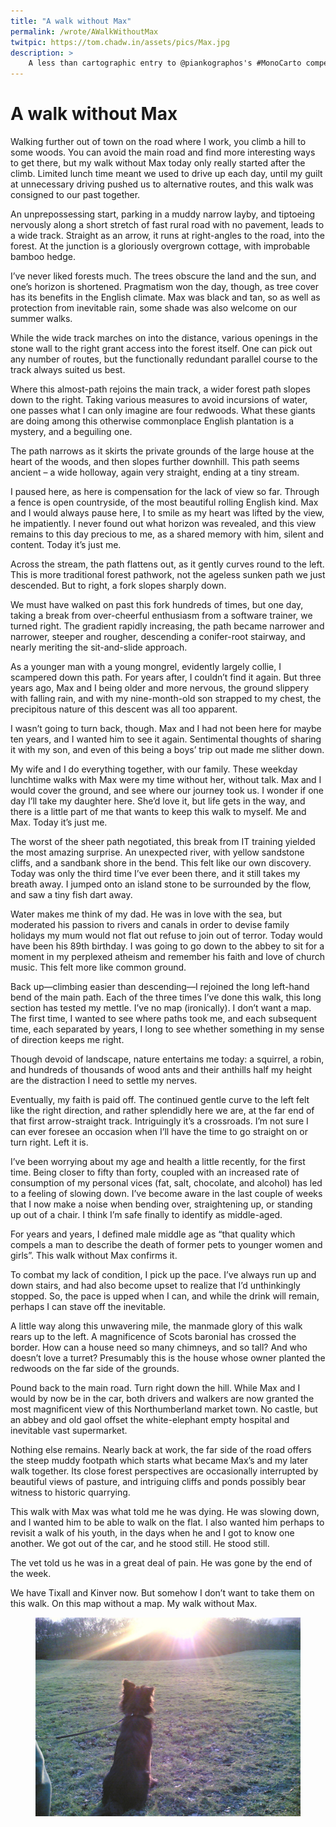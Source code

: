 ```yaml
---
title: "A walk without Max"
permalink: /wrote/AWalkWithoutMax
twitpic: https://tom.chadw.in/assets/pics/Max.jpg
description: >
    A less than cartographic entry to @piankographos's #MonoCarto competition
---
```


# A walk without Max

Walking further out of town on the road where I work, you climb a hill to some 
woods. You can avoid the main road and find more interesting ways to get 
there, but my walk without Max today only really started after the climb. 
Limited lunch time meant we used to drive up each day, until my guilt at 
unnecessary driving pushed us to alternative routes, and this walk was 
consigned to our past together.

An unprepossessing start, parking in a muddy narrow layby, and tiptoeing 
nervously along a short stretch of fast rural road with no pavement, leads to 
a wide track. Straight as an arrow, it runs at right-angles to the road, into 
the forest. At the junction is a gloriously overgrown cottage, with improbable 
bamboo hedge.

I’ve never liked forests much. The trees obscure the land and the sun, and 
one’s horizon is shortened. Pragmatism won the day, though, as tree cover has 
its benefits in the English climate. Max was black and tan, so as well as 
protection from inevitable rain, some shade was also welcome on our summer 
walks.

While the wide track marches on into the distance, various openings in the 
stone wall to the right grant access into the forest itself. One can pick out 
any number of routes, but the functionally redundant parallel course to the 
track always suited us best.

Where this almost-path rejoins the main track, a wider forest path slopes down 
to the right. Taking various measures to avoid incursions of water, one 
passes what I can only imagine are four redwoods. What these giants are doing 
among this otherwise commonplace English plantation is a mystery, and a 
beguiling one.

The path narrows as it skirts the private grounds of the large house at the 
heart of the woods, and then slopes further downhill. This path seems 
ancient – a wide holloway, again very straight, ending at a tiny stream.

I paused here, as here is compensation for the lack of view so far. Through a 
fence is open countryside, of the most beautiful rolling English kind. Max and 
I would always pause here, I to smile as my heart was lifted by the view, he 
impatiently. I never found out what horizon was revealed, and this view 
remains to this day precious to me, as a shared memory with him, silent and 
content. Today it’s just me.

Across the stream, the path flattens out, as it gently curves round to the 
left. This is more traditional forest pathwork, not the ageless sunken path we 
just descended. But to right, a fork slopes sharply down.

We must have walked on past this fork hundreds of times, but one day, taking a 
break from over-cheerful enthusiasm from a software trainer, we turned right. 
The gradient rapidly increasing, the path became narrower and narrower, 
steeper and rougher, descending a conifer-root stairway, and nearly meriting 
the sit-and-slide approach.

As a younger man with a young mongrel, evidently largely collie, I scampered 
down this path. For years after, I couldn’t find it again. But three years 
ago, Max and I being older and more nervous, the ground slippery with falling 
rain, and with my nine-month-old son strapped to my chest, the precipitous 
nature of this descent was all too apparent.

I wasn’t going to turn back, though. Max and I had not been here for maybe ten 
years, and I wanted him to see it again. Sentimental thoughts of sharing it 
with my son, and even of this being a boys’ trip out made me slither down.

My wife and I do everything together, with our family. These weekday lunchtime 
walks with Max were my time without her, without talk. Max and I would cover 
the ground, and see where our journey took us. I wonder if one day I’ll take 
my daughter here. She’d love it, but life gets in the way, and there is a 
little part of me that wants to keep this walk to myself. Me and Max. Today 
it’s just me.

The worst of the sheer path negotiated, this break from IT training yielded 
the most amazing surprise. An unexpected river, with yellow sandstone cliffs, 
and a sandbank shore in the bend. This felt like our own discovery. Today was 
only the third time I’ve ever been there, and it still takes my breath away. I 
jumped onto an island stone to be surrounded by the flow, and saw a tiny fish 
dart away.

Water makes me think of my dad. He was in love with the sea, but moderated his 
passion to rivers and canals in order to devise family holidays my mum would 
not flat out refuse to join out of terror. Today would have been his 89th 
birthday. I was going to go down to the abbey to sit for a moment in my 
perplexed atheism and remember his faith and love of church music. This felt 
more like common ground.

Back up—climbing easier than descending—I rejoined the long left-hand bend of 
the main path. Each of the three times I’ve done this walk, this long section 
has tested my mettle. I’ve no map (ironically). I don’t want a map. The first 
time, I wanted to see where paths took me, and each subsequent time, each 
separated by years, I long to see whether something in my sense of direction 
keeps me right.

Though devoid of landscape, nature entertains me today: a squirrel, a robin, 
and hundreds of thousands of wood ants and their anthills half my height are 
the distraction I need to settle my nerves.

Eventually, my faith is paid off. The continued gentle curve to the left felt 
like the right direction, and rather splendidly here we are, at the far end of 
that first arrow-straight track. Intriguingly it’s a crossroads. I’m not sure 
I can ever foresee an occasion when I’ll have the time to go straight on or 
turn right. Left it is.

I’ve been worrying about my age and health a little recently, for the first 
time. Being closer to fifty than forty, coupled with an increased rate of 
consumption of my personal vices (fat, salt, chocolate, and alcohol) has led 
to a feeling of slowing down. I’ve become aware in the last couple of weeks 
that I now make a noise when bending over, straightening up, or standing up 
out of a chair. I think I’m safe finally to identify as middle-aged.

For years and years, I defined male middle age as “that quality which compels 
a man to describe the death of former pets to younger women and girls”. This 
walk without Max confirms it.

To combat my lack of condition, I pick up the pace. I’ve always run up and 
down stairs, and had also become upset to realize that I’d unthinkingly 
stopped. So, the pace is upped when I can, and while the drink will remain, 
perhaps I can stave off the inevitable.

A little way along this unwavering mile, the manmade glory of this walk rears 
up to the left. A magnificence of Scots baronial has crossed the border. How 
can a house need so many chimneys, and so tall? And who doesn’t love a turret? 
Presumably this is the house whose owner planted the redwoods on the far side 
of the grounds.

Pound back to the main road. Turn right down the hill. While Max and I would 
by now be in the car, both drivers and walkers are now granted the most 
magnificent view of this Northumberland market town. No castle, but an abbey 
and old gaol offset the white-elephant empty hospital and inevitable vast 
supermarket.

Nothing else remains. Nearly back at work, the far side of the road offers the 
steep muddy footpath which starts what became Max’s and my later walk 
together. Its close forest perspectives are occasionally interrupted by 
beautiful views of pasture, and intriguing cliffs and ponds possibly bear 
witness to historic quarrying.

This walk with Max was what told me he was dying. He was slowing down, and I 
wanted him to be able to walk on the flat. I also wanted him perhaps to 
revisit a walk of his youth, in the days when he and I got to know one 
another. We got out of the car, and he stood still. He stood still.

The vet told us he was in a great deal of pain. He was gone by the end of the 
week.

We have Tixall and Kinver now. But somehow I don’t want to take them on this 
walk. On this map without a map. My walk without Max.

<figure>
    <img src="/assets/pics/Max.jpg" alt="Max" />
</figure>

